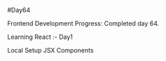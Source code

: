 #Day64

Frontend Development Progress: Completed day 64.

Learning React :- Day1

 Local Setup
 JSX
 Components
